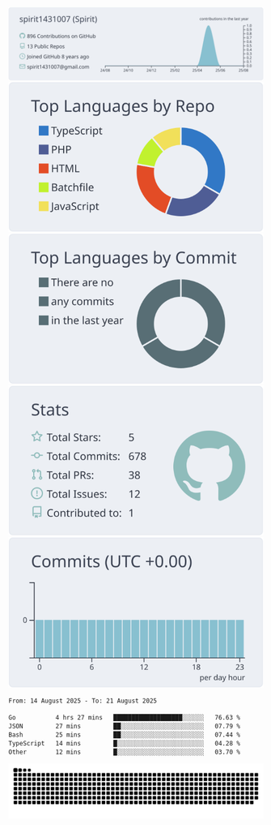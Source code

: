 [![](https://raw.githubusercontent.com/spirit1431007/spirit1431007/master/profile-summary-card-output/nord_bright/0-profile-details.svg)](https://git.io/spiritx)
[![](https://raw.githubusercontent.com/spirit1431007/spirit1431007/master/profile-summary-card-output/nord_bright/1-repos-per-language.svg)](https://git.io/spiritx) [![](https://raw.githubusercontent.com/spirit1431007/spirit1431007/master/profile-summary-card-output/nord_bright/2-most-commit-language.svg)](https://git.io/spiritx)
[![](https://raw.githubusercontent.com/spirit1431007/spirit1431007/master/profile-summary-card-output/nord_bright/3-stats.svg)](https://git.io/spiritx) [![](https://raw.githubusercontent.com/spirit1431007/spirit1431007/master/profile-summary-card-output/nord_bright/4-productive-time.svg)](https://git.io/spiritx)

<!--START_SECTION:waka-->

```txt
From: 14 August 2025 - To: 21 August 2025

Go           4 hrs 27 mins   ███████████████████░░░░░░   76.63 %
JSON         27 mins         ██░░░░░░░░░░░░░░░░░░░░░░░   07.79 %
Bash         25 mins         ██░░░░░░░░░░░░░░░░░░░░░░░   07.44 %
TypeScript   14 mins         █░░░░░░░░░░░░░░░░░░░░░░░░   04.28 %
Other        12 mins         █░░░░░░░░░░░░░░░░░░░░░░░░   03.70 %
```

<!--END_SECTION:waka-->

![contribution](https://github.com/spirit1431007/spirit1431007/blob/output/github-contribution-grid-snake.svg)
